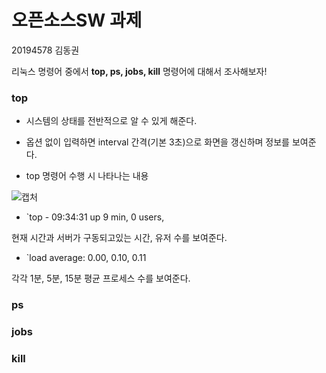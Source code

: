 # 오픈소스SW 과제

20194578 김동권

리눅스 명령어 중에서 **top, ps, jobs, kill** 명령어에 대해서 조사해보자!

### top

- 시스템의 상태를 전반적으로 알 수 있게 해준다.

- 옵션 없이 입력하면 interval 간격(기본 3초)으로 화면을 갱신하며 정보를 보여준다.

- top 명령어 수행 시 나타나는 내용

![캡처](https://github.com/rkrkrkwk/oss_test/assets/166924793/6178d3ee-325f-48c9-9e9f-5d56cd501f4f)


- `top - 09:34:31 up 9 min,  0 users,

현재 시간과 서버가 구동되고있는 시간, 유저 수를 보여준다.

- `load average: 0.00, 0.10, 0.11

각각 1분, 5분, 15분 평균 프로세스 수를 보여준다.




### ps

### jobs

### kill
